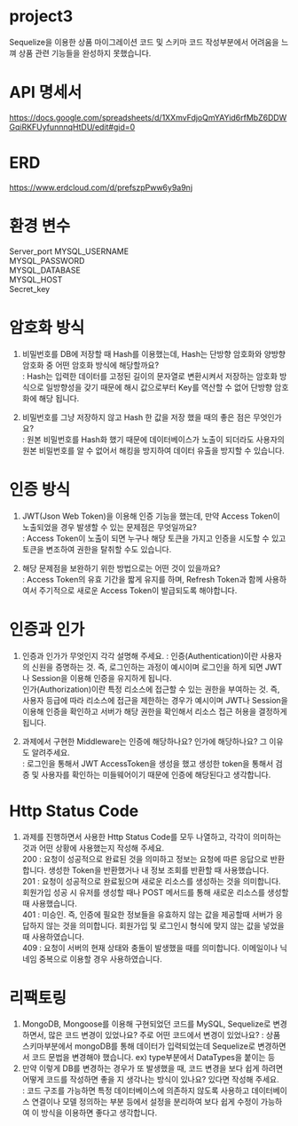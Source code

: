# project3
Sequelize을 이용한 상품 마이그레이션 코드 및 스키마 코드 작성부분에서 어려움을 느껴 상품 관련 기능들을 완성하지 못했습니다.  


# API 명세서
https://docs.google.com/spreadsheets/d/1XXmvFdjoQmYAYid6rfMbZ6DDWGqiRKFUyfunnnqHtDU/edit#gid=0

# ERD
https://www.erdcloud.com/d/prefszpPww6y9a9nj

# 환경 변수
Server_port
MYSQL_USERNAME  
MYSQL_PASSWORD  
MYSQL_DATABASE  
MYSQL_HOST  
Secret_key

# 암호화 방식
1. 비밀번호를 DB에 저장할 때 Hash를 이용했는데, Hash는 단방향 암호화와 양방향 암호화 중 어떤 암호화 방식에 해당할까요?  
: Hash는 입력한 데이터를 고정된 길이의 문자열로 변환시켜서 저장하는 암호화 방식으로 일방향성을 갖기 때문에 해시 값으로부터 Key를 역산할 수 없어  단방향 암호화에 해당 됩니다.

2. 비밀번호를 그냥 저장하지 않고 Hash 한 값을 저장 했을 때의 좋은 점은 무엇인가요?  
: 원본 비밀번호를 Hash화 했기 때문에 데이터베이스가 노출이 되더라도 사용자의 원본 비밀번호를 알 수 없어서 해킹을 방지하여 데이터 유출을 방지할 수 있습니다.

# 인증 방식
1. JWT(Json Web Token)을 이용해 인증 기능을 했는데, 만약 Access Token이 노출되었을 경우 발생할 수 있는 문제점은 무엇일까요?  
: Access Token이 노출이 되면 누구나 해당 토큰을 가지고 인증을 시도할 수 있고 토큰을 변조하여 권한을 탈취할 수도 있습니다.

2. 해당 문제점을 보완하기 위한 방법으로는 어떤 것이 있을까요?  
: Access Token의 유효 기간을 짧게 유지를 하며, Refresh Token과 함께 사용하여서 주기적으로 새로운 Access Token이 발급되도록 해야합니다.

# 인증과 인가  
1. 인증과 인가가 무엇인지 각각 설명해 주세요.
: 인증(Authentication)이란 사용자의 신원을 증명하는 것. 즉, 로그인하는 과정이 예시이며 로그인을 하게 되면 JWT나 Session을 이용해 인증을 유지하게 됩니다.  
인가(Authorization)이란 특정 리소스에 접근할 수 있는 권한을 부여하는 것. 즉, 사용자 등급에 따라 리소스에 접근을 제한하는 경우가 예시이며 JWT나 Session을 이용해 인증을 확인하고 서버가 해당 권한을 확인해서 리소스 접근 허용을 결정하게 됩니다.

2. 과제에서 구현한 Middleware는 인증에 해당하나요? 인가에 해당하나요? 그 이유도 알려주세요.  
: 로그인을 통해서 JWT AccessToken을 생성을 했고 생성한 token을 통해서 검증 및 사용자를 확인하는 미들웨어이기 때문에 인증에 해당된다고 생각합니다.

# Http Status Code
1. 과제를 진행하면서 사용한 Http Status Code를 모두 나열하고, 각각이 의미하는 것과 어떤 상황에 사용했는지 작성해 주세요.  
200 : 요청이 성공적으로 완료된 것을 의미하고 정보는 요청에 따른 응답으로 반환합니다. 생성한 Token을 반환했거나 내 정보 조회를 반환할 때 사용했습니다.  
201 : 요청이 성공적으로 완료됬으며 새로운 리소스를 생성하는 것을 의미합니다. 회원가입 성공 시 유저를 생성할 때나 POST 메서드를 통해 새로운 리소스를 생성할 때 사용했습니다.    
401 : 미승인. 즉, 인증에 필요한 정보들을 유효하지 않는 값을 제공할때 서버가 응답하지 않는 것을 의미합니다. 회원가입 및 로그인시 형식에 맞지 않는 값을 넣었을 때 사용하였습니다.  
409 : 요청이 서버의 현재 상태와 충돌이 발생했을 때를 의미합니다. 이메일이나 닉네임 중복으로 이용할 경우 사용하였습니다.

# 리팩토링
1. MongoDB, Mongoose를 이용해 구현되었던 코드를 MySQL, Sequelize로 변경하면서, 많은 코드 변경이 있었나요? 주로 어떤 코드에서 변경이 있었나요?
: 상품 스키마부분에서 mongoDB를 통해 데이터가 입력되었는데 Sequelize로 변경하면서 코드 문법을 변경해야 했습니다. ex) type부분에서 DataTypes을 붙이는 등
2. 만약 이렇게 DB를 변경하는 경우가 또 발생했을 때, 코드 변경을 보다 쉽게 하려면 어떻게 코드를 작성하면 좋을 지 생각나는 방식이 있나요? 있다면 작성해 주세요.  
: 코드 구조를 가능하면 특정 데이터베이스에 의존하지 않도록 사용하고 데이터베이스 연결이나 모델 정의하는 부분 등에서 설정을 분리하여 보다 쉽게 수정이 가능하여 이 방식을 이용하면 좋다고 생각합니다.
